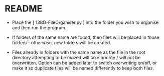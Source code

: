 # README
- Place the [ 13BD-FileOrganiser.py ] into the folder you wish to organise and then run the program.

- If folders of the same name are found, then files will be placed in those folders - otherwise, new folders will be created.

- Files already in folders with the same name as the file in the root directory attempting to be moved will take priority / will not be overwritten.
	Option can be added later to switch overwriting on/off, or make it so duplicate files will be named differently to keep both files.
